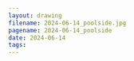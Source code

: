 ```yaml
---
layout: drawing
filename: 2024-06-14_poolside.jpg
pagename: 2024-06-14_poolside
date: 2024-06-14
tags:
---
```

